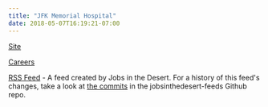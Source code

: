 ```yaml
---
title: "JFK Memorial Hospital"
date: 2018-05-07T16:19:21-07:00
---
```


[Site]

[Careers]

[RSS Feed] - A feed created by Jobs in the Desert.  For a history of this feed's changes, take a look at [the commits] in the jobsinthedesert-feeds Github repo.

[Site]: https://www.jfkmemorialhosp.com/
[Careers]: https://jobs.tenethealth.com/search-jobs?orgIds=1127&ac=26957&afc=26957
[RSS Feed]: /rss/jfk_memorial_hospital.xml
[the commits]: https://github.com/jobsinthedesert/jobsinthedesert-feeds/commits/master/jfk_memorial_hospital.xml
